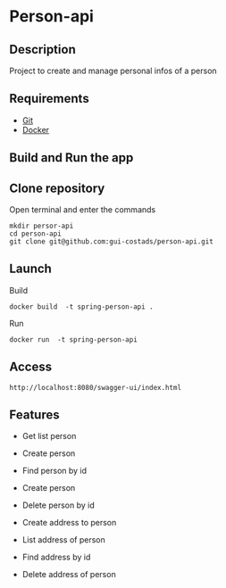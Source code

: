 # Person-api
## Description
Project to create and manage personal infos of a person

## Requirements
- [Git](https://docs.docker.com/engine/install/ubuntu/)
- [Docker](https://docs.docker.com/engine/install/ubuntu/)


## Build and Run the app

## Clone repository
Open terminal and enter the commands
```
mkdir persor-api
cd person-api 
git clone git@github.com:gui-costads/person-api.git
```
## Launch

Build
```
docker build  -t spring-person-api .
```

Run
```
docker run  -t spring-person-api
```

## Access
```
http://localhost:8080/swagger-ui/index.html
```

## Features
- Get list person
- Create person
- Find person by id
- Create person
- Delete person by id

- Create address to person
- List address of person
- Find address by id 
- Delete address of person

